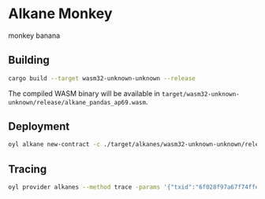 # Alkane Monkey

monkey banana

## Building

```bash
cargo build --target wasm32-unknown-unknown --release
```

The compiled WASM binary will be available in `target/wasm32-unknown-unknown/release/alkane_pandas_ap69.wasm`. 

## Deployment

```bash
oyl alkane new-contract -c ./target/alkanes/wasm32-unknown-unknown/release/alkane_pandas_ap69.wasm -data 1,0 -p oylnet
```

## Tracing

```bash
oyl provider alkanes --method trace -params '{"txid":"6f028f97a67f74ffedbc7daabe0ae01c43f17eebcad1721cd5b0eebac61bb9da", "vout":5}' -p oylnet
``` 

